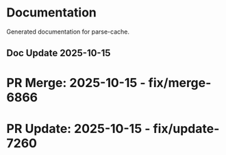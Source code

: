 # Documentation

Generated documentation for parse-cache.

## Doc Update 2025-10-15

# PR Merge: 2025-10-15 - fix/merge-6866

# PR Update: 2025-10-15 - fix/update-7260
